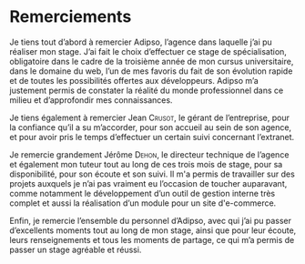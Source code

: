 # Remerciements

Je tiens tout d’abord à remercier Adipso, l’agence dans laquelle j’ai pu
réaliser mon stage. J’ai fait le choix d’effectuer ce stage de spécialisation,
obligatoire dans le cadre de la troisième année de mon cursus universitaire,
dans le domaine du web, l’un de mes favoris  du fait de son évolution rapide et
de toutes les possibilités offertes aux développeurs. Adipso m’a justement
permis de constater la réalité du monde professionnel dans ce milieu et
d’approfondir mes connaissances.

Je tiens également à remercier Jean
<span style="font-variant: small-caps">Crusot</span>, le gérant de l’entreprise,
pour la confiance qu’il a su m’accorder, pour son accueil au sein de son agence,
et pour avoir pris le temps d’effectuer un certain suivi concernant l’extranet.

Je remercie grandement Jérôme
<span style="font-variant: small-caps">Dehon</span>, le directeur technique de
l’agence et également mon tuteur tout au long de ces trois mois de stage, pour
sa disponibilité, pour son écoute et son suivi. Il m'a permis de travailler sur
des projets auxquels je n’ai pas vraiment eu l’occasion de toucher
auparavant, comme notamment le développement d’un outil de gestion interne très
complet et aussi la réalisation d’un module pour un site d'e-commerce.

Enfin, je remercie l’ensemble du personnel d’Adipso, avec qui j’ai pu passer
d’excellents moments tout au long de mon stage, ainsi que pour leur écoute,
leurs renseignements et tous les moments de partage, ce qui m’a permis de passer
un stage agréable et réussi.
